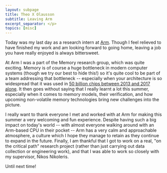 ```yaml
---
layout: subpage
title: Theo X Olausson
subtitle: Leaving Arm
excerpt_separator: </p>
topics: [misc]
---
```

<p>
Today was my last day as a research intern at <a href="https://www.arm.com">Arm</a>.
Though I feel relieved to have finished my work and am looking forward
to going home, leaving a job you have really enjoyed is always bittersweet.
</p>
<p>
At Arm I was a part of the Memory research group, which was quite exciting.
Memory is of course a huge bottleneck in modern computer systems (though we
try our best to hide this!) so it's quite cool to be part of a team addressing
that bottleneck -- especially when your architecture is so widespread that it
was used in <a href="https://community.arm.com/resized-image/__size/790x0/__key/communityserver-blogs-components-weblogfiles/00-00-00-21-42/5554.ARM_5F00_IG_5F00_SetTheStage_5F00_6a_5F00_tiny.jpg">50 billion chips between 2013 and 2017 alone</a>.
It then goes without saying that I really learnt a lot this summer, especially
when it comes to memory models, their verification, and how upcoming
non-volatile memory technologies bring new challenges into the picture.
</p>
<p>
I really want to thank everyone I met and worked with at Arm for making
this summer a very welcoming and fun experience. Despite having such a
big impact on today's world -- with almost everyone walking around with
an Arm-based CPU in their pocket -- Arm has a very calm and approachable
atmosphere, a culture which I hope they manage to retain as they continue
to expand in the future. Finally, I am thankful that I got to work on a real,
"on the critical path" research project (rather than just carrying out
data collection or engineering work), and that I was able to work so closely
with my supervisor, Nikos Nikoleris.
</p>
<p>
Until next time!
</p>
